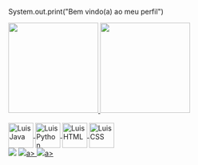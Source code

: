 System.out.print("Bem vindo(a) ao meu perfil")
<div>
 <a href="https://beacons.ai/Luis-Felipe-Queiroz">
 <img height="180em" src="https://github-readme-stats.vercel.app/api?username=Luis-Felipe-Queiroz&show_icons=true&theme=dracula&include_all_commits=true&count_private=true"/>
 <img height="180em" src="https://github-readme-stats.vercel.app/api/top-langs/?username=Luis-Felipe-Queiroz&layout=compact&langs_count=16&theme=dracula"/>
</div>

<div style="display: incline block"><br>
 <img align="center" alt ="LuisJava" height="50" widht="40" src="https://icongr.am/devicon/java-original-wordmark.svg?size=128&color=currentColor">
 <img align="center" alt ="LuisPython" height="50" widht="40" src="https://icongr.am/devicon/python-original.svg?size=128&color=currentColor">
 <img align="center" alt ="LuisHTML" height="50" widht="40" src="https://icongr.am/devicon/html5-original-wordmark.svg?size=128&color=currentColor">
 <img align="center" alt ="LuisCSS" height="50" widht="40" src="https://icongr.am/devicon/css3-original-wordmark.svg?size=128&color=currentColor">

 <div>
  <a href= "nascime2004@gmail.com"><img src="https://img.shields.io/badge/Gmail-D14836?style=for-the-badge&logo=gmail&logoColor=white" target="blank"></a>
  <a href= "https://l1nk.dev/Luis-Felipe-Queiroz-Do-Nascimento" target ="blank"><image src="https://img.shields.io/badge/LinkedIn-0077B5?style=for-the- 
  badge&logo=linkedin&logoColor=white" target="blank" widht="50" ></image>a>
  <a href= "https://www.instagram.com/luisinn_16?igsh=MXBjeW9nMHl4b2tpaQ==" target ="blank"><image src="https://img.shields.io/badge/Instagram-E4405F?style=for-the-badge&logo=instagram&logoColor=white" target="blank" widht="50" ></image>a>
 </div>
